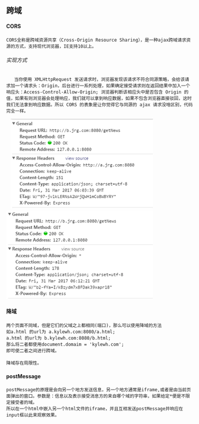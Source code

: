 ## 跨域

#### CORS
    CORS全称是跨域资源共享（Cross-Origin Resource Sharing），是一种ajax跨域请求资源的方式，支持现代浏览器，IE支持10以上。
###### 实现方式
       当你使用 XMLHttpRequest 发送请求时，浏览器发现该请求不符合同源策略，会给该请求加一个请求头：Origin，后台进行一系列处理，如果确定接受请求则在返回结果中加入一个响应头：Access-Control-Allow-Origin; 浏览器判断该相应头中是否包含 Origin 的值，如果有则浏览器会处理响应，我们就可以拿到响应数据，如果不包含浏览器直接驳回，这时我们无法拿到响应数据。所以 CORS 的表象是让你觉得它与同源的 ajax 请求没啥区别，代码完全一样。

    <img src="cors/cors-img.png" tit="cors-img">
    <img src="cors/cors-img2.png" >
#### 降域
    两个页面不同域，但是它们的父域之上都相同(端口)，那么可以使用降域的方法
    如a.html 的url为 a.kylewh.com:8080/a.html;
    a.html 的url为 b.kylewh.com:8080/b.html;
    那么将二者都使用document.domaim = 'kylewh.com';
    即可使二者之间进行跨域。

    降域存在局限性。


#### postMessage
    postMessage的原理是会向另一个地方发送信息，另一个地方通常是iframe,或者是由当前页面弹出的窗口。参数是：信息以及表示接受消息方的来自哪个域的字符串，如果给定*便是不限定接受者的域。
    所以在一个html中嵌入另一个html文件的iframe，并且互相发送postMessage并响应在input框以此来观察效果。
